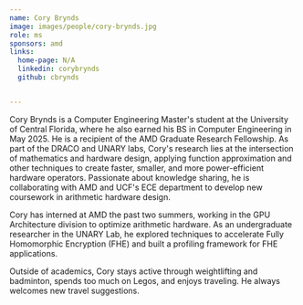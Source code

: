 ```yaml
---
name: Cory Brynds
image: images/people/cory-brynds.jpg
role: ms
sponsors: amd
links:
  home-page: N/A
  linkedin: corybrynds
  github: cbrynds


---
```


Cory Brynds is a Computer Engineering Master's student at the University of Central Florida, where he also earned his BS in Computer Engineering in May 2025. He is a recipient of the AMD Graduate Research Fellowship. As part of the DRACO and UNARY labs, Cory's research lies at the intersection of mathematics and hardware design, applying function approximation and other techniques to create faster, smaller, and more power-efficient hardware operators. Passionate about knowledge sharing, he is collaborating with AMD and UCF's ECE department to develop new coursework in arithmetic hardware design.

Cory has interned at AMD the past two summers, working in the GPU Architecture division to optimize arithmetic hardware. As an undergraduate researcher in the UNARY Lab, he explored techniques to accelerate Fully Homomorphic Encryption (FHE) and built a profiling framework for FHE applications.

Outside of academics, Cory stays active through weightlifting and badminton, spends too much on Legos, and enjoys traveling. He always welcomes new travel suggestions.